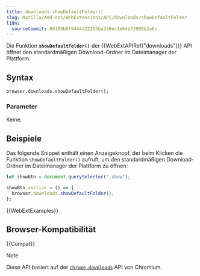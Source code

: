 ```yaml
---
title: downloads.showDefaultFolder()
slug: Mozilla/Add-ons/WebExtensions/API/downloads/showDefaultFolder
l10n:
  sourceCommit: 09109b6f9444d22215ba330ec1e64e73980b2a6c
---
```


Die Funktion **`showDefaultFolder()`** der {{WebExtAPIRef("downloads")}} API öffnet den standardmäßigen Download-Ordner im Dateimanager der Plattform.

## Syntax

```js-nolint
browser.downloads.showDefaultFolder();
```

### Parameter

Keine.

## Beispiele

Das folgende Snippet enthält einen Anzeigeknopf, der beim Klicken die Funktion `showDefaultFolder()` aufruft, um den standardmäßigen Download-Ordner im Dateimanager der Plattform zu öffnen:

```js
let showBtn = document.querySelector(".show");

showBtn.onclick = () => {
  browser.downloads.showDefaultFolder();
};
```

{{WebExtExamples}}

## Browser-Kompatibilität

{{Compat}}

> [!NOTE]
> Diese API basiert auf der [`chrome.downloads`](https://developer.chrome.com/docs/extensions/reference/api/downloads#method-showDefaultFolder) API von Chromium.
